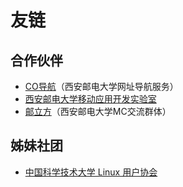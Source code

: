 # 友链

## 合作伙伴

- [CO导航](https://cooo.site)（西安邮电大学网址导航服务）
- [西安邮电大学移动应用开发实验室](https://mobile.xupt.edu.cn/)
- [邮立方](https://cooo.site)（西安邮电大学MC交流群体）

## 姊妹社团

- [中国科学技术大学 Linux 用户协会](https://lug.ustc.edu.cn/)